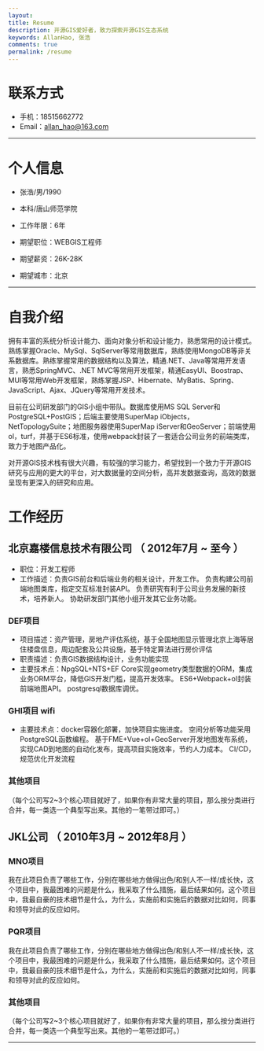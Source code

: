 ```yaml
---
layout:  
title: Resume
description: 开源GIS爱好者，致力探索开源GIS生态系统
keywords: AllanHao, 张浩
comments: true 
permalink: /resume
---
```



# 联系方式 

- 手机：18515662772
- Email：allan_hao@163.com 

---

# 个人信息

 - 张浩/男/1990 
 - 本科/唐山师范学院
 - 工作年限：6年   

 - 期望职位：WEBGIS工程师
 - 期望薪资：26K-28K
 - 期望城市：北京

---

# 自我介绍

拥有丰富的系统分析设计能力、面向对象分析和设计能力，熟悉常用的设计模式。熟练掌握Oracle、MySql、SqlServer等常用数据库，熟练使用MongoDB等非关系数据库。熟练掌握常用的数据结构以及算法，精通.NET、Java等常用开发语言，熟悉SpringMVC、.NET MVC等常用开发框架，精通EasyUI、Boostrap、MUI等常用Web开发框架，熟练掌握JSP、Hibernate、MyBatis、Spring、JavaScript、Ajax、JQuery等常用开发技术。

目前在公司研发部门的GIS小组中带队。数据库使用MS SQL Server和PostgreSQL+PostGIS；后端主要使用SuperMap iObjects，NetTopologySuite；地图服务器使用SuperMap iServer和GeoServer；前端使用ol，turf，并基于ES6标准，使用webpack封装了一套适合公司业务的前端类库，致力于地图产品化。

对开源GIS技术栈有很大兴趣，有较强的学习能力，希望找到一个致力于开源GIS研究与应用的更大的平台，对大数据量的空间分析，高并发数据查询，高效的数据呈现有更深入的研究和应用。




# 工作经历 

## 北京嘉楼信息技术有限公司 （ 2012年7月 ~ 至今 ）

* 职位：开发工程师
* 工作描述：负责GIS前台和后端业务的相关设计，开发工作。
负责构建公司前端地图类库，指定交互标准封装API。
负责研究有利于公司业务发展的新技术，培养新人。
协助研发部门其他小组开发其它业务功能。

### DEF项目 
* 项目描述：资产管理，房地产评估系统，基于全国地图显示管理北京上海等居住楼盘信息，周边配套及公共设施，基于特定算法进行房价评估
* 职责描述：负责GIS数据结构设计，业务功能实现
* 主要技术点：NpgSQL+NTS+EF Core实现geometry类型数据的ORM，集成业务ORM平台，降低GIS开发门槛，提高开发效率。
             ES6+Webpack+ol封装前端地图API。
             postgresql数据库调优。
             


### GHI项目 wifi
* 主要技术点：docker容器化部署，加快项目实施进度。
             空间分析等功能采用PostgreSQL函数编程。
             基于FME+Vue+ol+GeoServer开发地图发布系统，实现CAD到地图的自动化发布，提高项目实施效率，节约人力成本。
             CI/CD，规范优化开发流程


### 其他项目

（每个公司写2~3个核心项目就好了，如果你有非常大量的项目，那么按分类进行合并，每一类选一个典型写出来。其他的一笔带过即可。）

 
## JKL公司 （ 2010年3月 ~ 2012年8月 ）

### MNO项目 
我在此项目负责了哪些工作，分别在哪些地方做得出色/和别人不一样/成长快，这个项目中，我最困难的问题是什么，我采取了什么措施，最后结果如何。这个项目中，我最自豪的技术细节是什么，为什么，实施前和实施后的数据对比如何，同事和领导对此的反应如何。


### PQR项目 
我在此项目负责了哪些工作，分别在哪些地方做得出色/和别人不一样/成长快，这个项目中，我最困难的问题是什么，我采取了什么措施，最后结果如何。这个项目中，我最自豪的技术细节是什么，为什么，实施前和实施后的数据对比如何，同事和领导对此的反应如何。


### 其他项目

（每个公司写2~3个核心项目就好了，如果你有非常大量的项目，那么按分类进行合并，每一类选一个典型写出来。其他的一笔带过即可。）

---